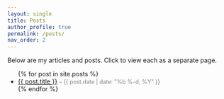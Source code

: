 ```yaml
---
layout: single
title: Posts
author_profile: true
permalink: /posts/
nav_order: 2
---
```


Below are my articles and posts. Click to view each as a separate page.

<ul>
  {% for post in site.posts %}
    <li>
      <a href="{{ post.url | relative_url }}">{{ post.title }}</a>
      <span style="color: gray; font-size: 0.9em;"> – {{ post.date | date: "%b %-d, %Y" }}</span>
    </li>
  {% endfor %}
</ul>